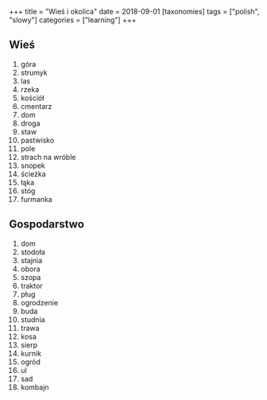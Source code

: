 +++
title = "Wieś i okolica"
date = 2018-09-01
[taxonomies]
tags = ["polish", "slowy"]
categories = ["learning"]
+++
## Wieś

1. góra
2. strumyk
3. las
4. rzeka
5. kościół
6. cmentarz
7. dom
8. droga
9. staw
10. pastwisko
11. pole
12. strach na wróble
13. snopek
14. ścieżka
15. łąka
16. stóg
17. furmanka

## Gospodarstwo

1. dom
2. stodoła
3. stajnia
4. obora
5. szopa
6. traktor
7. pług
8. ogrodzenie
9. buda
10. studnia
11. trawa
12. kosa
13. sierp
14. kurnik
15. ogród
16. ul
17. sad
18. kombajn